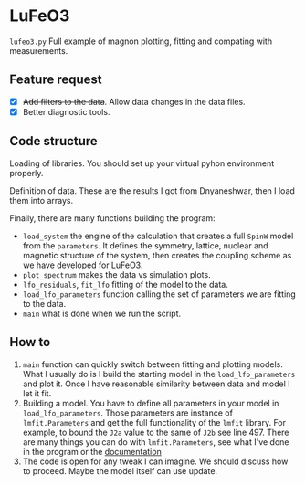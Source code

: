 # LuFeO3

`lufeo3.py`
Full example of magnon plotting, fitting and compating with measurements.

## Feature request

- [X] ~~Add filters to the data~~. Allow data changes in the data files.
- [X] Better diagnostic tools.

## Code structure

Loading of libraries. You should set up your virtual pyhon environment properly.

Definition of data. These are the results I got from Dnyaneshwar, then I load them into arrays.

Finally, there are many functions building the program:
 - `load_system` the engine of the calculation that creates a full `SpinW` model from the `parameters`. It defines the symmetry, lattice, nuclear and magnetic structure of the system, then creates the coupling scheme as we have developed for LuFeO3.
 - `plot_spectrum` makes the data vs simulation plots.
 - `lfo_residuals`, `fit_lfo` fitting of the model to the data.
 - `load_lfo_parameters` function calling the set of parameters we are fitting to the data.
 - `main` what is done when we run the script.


## How to

1. `main` function can quickly switch between fitting and plotting models. What I usually do is I build the starting model in the `load_lfo_parameters` and plot it. Once I have reasonable similarity between data and model I let it fit.
2. Building a model. You have to define all parameters in your model in `load_lfo_parameters`. Those parameters are instance of `lmfit.Parameters` and get the full functionality of the `lmfit` library. For example, to bound the `J2a` value to the same of `J2b` see line 497. There are many things you can do with `lmfit.Parameters`, see what I've done in the program or the [documentation](https://lmfit.github.io/lmfit-py/parameters.html)
3. The code is open for any tweak I can imagine. We should discuss how to proceed. Maybe the model itself can use update. 